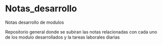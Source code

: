 # Notas_desarrollo

Notas desarrollo de modulos

Repositorio general donde se subiran las notas relacionadas con cada uno de los modulo desarrollados y la tareas laborales diarias
